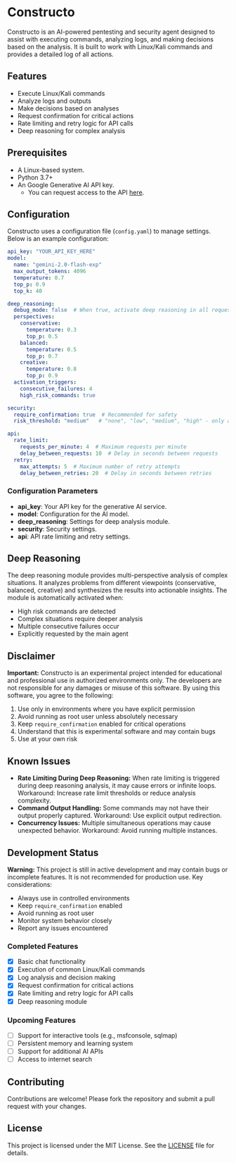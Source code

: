 # Constructo

Constructo is an AI-powered pentesting and security agent designed to assist with executing commands, analyzing logs, and making decisions based on the analysis. It is built to work with Linux/Kali commands and provides a detailed log of all actions.

## Features

- Execute Linux/Kali commands
- Analyze logs and outputs
- Make decisions based on analyses
- Request confirmation for critical actions
- Rate limiting and retry logic for API calls
- Deep reasoning for complex analysis

## Prerequisites

- A Linux-based system.
- Python 3.7+
- An Google Generative AI API key.
  - You can request access to the API [here](https://aistudio.google.com).

## Configuration

Constructo uses a configuration file (`config.yaml`) to manage settings. Below is an example configuration:

```yaml
api_key: "YOUR_API_KEY_HERE"
model:
  name: "gemini-2.0-flash-exp"
  max_output_tokens: 4096
  temperature: 0.7
  top_p: 0.9
  top_k: 40

deep_reasoning:
  debug_mode: false  # When true, activate deep reasoning in all requests
  perspectives:
    conservative:
      temperature: 0.3
      top_p: 0.5
    balanced:
      temperature: 0.5
      top_p: 0.7
    creative:
      temperature: 0.8
      top_p: 0.9
  activation_triggers:
    consecutive_failures: 4
    high_risk_commands: true

security:
  require_confirmation: true  # Recommended for safety
  risk_threshold: "medium"   # "none", "low", "medium", "high" - only ask for risks above this level

api:
  rate_limit:
    requests_per_minute: 4  # Maximum requests per minute
    delay_between_requests: 10  # Delay in seconds between requests
  retry:
    max_attempts: 5  # Maximum number of retry attempts
    delay_between_retries: 20  # Delay in seconds between retries
```

### Configuration Parameters

- **api_key**: Your API key for the generative AI service.
- **model**: Configuration for the AI model.
- **deep_reasoning**: Settings for deep analysis module.
- **security**: Security settings.
- **api**: API rate limiting and retry settings.

## Deep Reasoning

The deep reasoning module provides multi-perspective analysis of complex situations. It analyzes problems from different viewpoints (conservative, balanced, creative) and synthesizes the results into actionable insights. The module is automatically activated when:

- High risk commands are detected
- Complex situations require deeper analysis
- Multiple consecutive failures occur
- Explicitly requested by the main agent

## Disclaimer

**Important:** Constructo is an experimental project intended for educational and professional use in authorized environments only. The developers are not responsible for any damages or misuse of this software. By using this software, you agree to the following:

1. Use only in environments where you have explicit permission
2. Avoid running as root user unless absolutely necessary
3. Keep `require_confirmation` enabled for critical operations
4. Understand that this is experimental software and may contain bugs
5. Use at your own risk

## Known Issues

- **Rate Limiting During Deep Reasoning:** When rate limiting is triggered during deep reasoning analysis, it may cause errors or infinite loops. Workaround: Increase rate limit thresholds or reduce analysis complexity.
- **Command Output Handling:** Some commands may not have their output properly captured. Workaround: Use explicit output redirection.
- **Concurrency Issues:** Multiple simultaneous operations may cause unexpected behavior. Workaround: Avoid running multiple instances.

## Development Status

**Warning:** This project is still in active development and may contain bugs or incomplete features. It is not recommended for production use. Key considerations:

- Always use in controlled environments
- Keep `require_confirmation` enabled
- Avoid running as root user
- Monitor system behavior closely
- Report any issues encountered

### Completed Features
- [x] Basic chat functionality
- [x] Execution of common Linux/Kali commands
- [x] Log analysis and decision making
- [x] Request confirmation for critical actions
- [x] Rate limiting and retry logic for API calls
- [x] Deep reasoning module

### Upcoming Features
- [ ] Support for interactive tools (e.g., msfconsole, sqlmap)
- [ ] Persistent memory and learning system
- [ ] Support for additional AI APIs
- [ ] Access to internet search

## Contributing

Contributions are welcome! Please fork the repository and submit a pull request with your changes.

## License

This project is licensed under the MIT License. See the [LICENSE](LICENSE) file for details.
